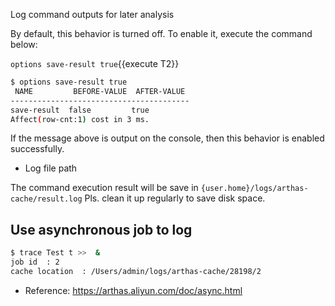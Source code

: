 Log command outputs for later analysis

By default, this behavior is turned off. To enable it, execute the command below:

`options save-result true`{{execute T2}}

```bash
$ options save-result true
 NAME         BEFORE-VALUE  AFTER-VALUE
----------------------------------------
save-result  false         true
Affect(row-cnt:1) cost in 3 ms.
```

If the message above is output on the console, then this behavior is enabled successfully.

* Log file path

The command execution result will be save in `{user.home}/logs/arthas-cache/result.log` Pls. clean it up regularly to save disk space.

## Use asynchronous job to log

```bash
$ trace Test t >>  &
job id  : 2
cache location  : /Users/admin/logs/arthas-cache/28198/2
```

* Reference: https://arthas.aliyun.com/doc/async.html
